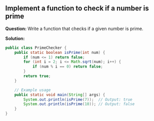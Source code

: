 ## Implement a function to check if a number is prime

**Question:** Write a function that checks if a given number is prime.

**Solution:**
```java
public class PrimeChecker {
    public static boolean isPrime(int num) {
        if (num <= 1) return false;
        for (int i = 2; i <= Math.sqrt(num); i++) {
            if (num % i == 0) return false;
        }
        return true;
    }

    // Example usage
    public static void main(String[] args) {
        System.out.println(isPrime(7));  // Output: true
        System.out.println(isPrime(10)); // Output: false
    }
}
